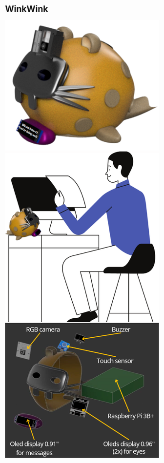 <link rel="stylesheet" href="css/markdown.css">

# WinkWink

![description: place](content/file6/pictures/zippo-view.png)
![description: place](content/file6/pictures/zippo-desktop.png)
![description: place](content/file6/pictures/zippo-exploded-view.png)